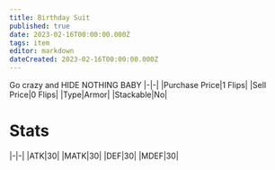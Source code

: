 ```yaml
---
title: Birthday Suit
published: true
date: 2023-02-16T00:00:00.000Z
tags: item
editor: markdown
dateCreated: 2023-02-16T00:00:00.000Z
---
```


Go crazy and HIDE NOTHING BABY
|-|-|
|Purchase Price|1 Flips|
|Sell Price|0 Flips|
|Type|Armor|
|Stackable|No|

# Stats
|-|-|
|ATK|30|
|MATK|30|
|DEF|30|
|MDEF|30|
